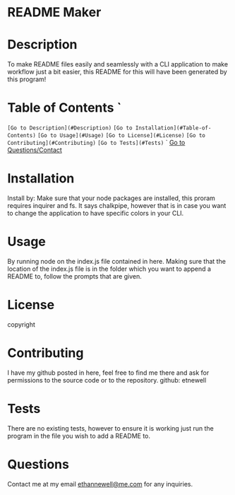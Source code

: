 # README Maker

# Description
To make README files easily and seamlessly with a CLI application to make workflow just a bit easier, this README for this will have been generated by this program!

# Table of Contents `
` [Go to Description](#Description) `
` [Go to Installation](#Table-of-Contents) `
` [Go to Usage](#Usage) `
` [Go to License](#License) `
` [Go to Contributing](#Contributing) `
` [Go to Tests](#Tests) `
` [Go to Questions/Contact](#Questions)
# Installation
Install by:
Make sure that your node packages are installed, this proram requires inquirer and fs. It says chalkpipe, however that is in case you want to change the application to have specific colors in your CLI.
# Usage
By running node on the index.js file contained in here. Making sure that the location of the index.js file is in the folder which you want to append a README to, follow the prompts that are given.
# License
copyright
# Contributing
I have my github posted in here, feel free to find me there and ask for permissions to the source code or to the repository.
github: etnewell
# Tests
There are no existing tests, however to ensure it is working just run the program in the file you wish to add a README to.
# Questions
Contact me at my email ethannewell@me.com for any inquiries.